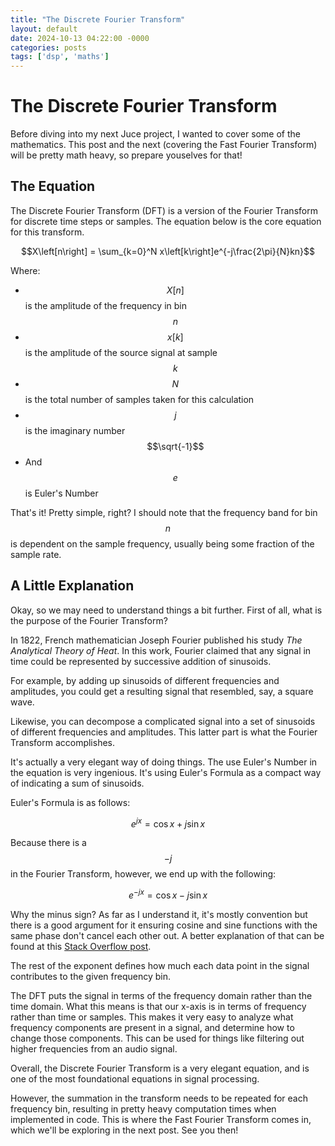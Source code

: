 ```yaml
---
title: "The Discrete Fourier Transform"
layout: default
date: 2024-10-13 04:22:00 -0000
categories: posts
tags: ['dsp', 'maths']
---
```


# The Discrete Fourier Transform

Before diving into my next Juce project, I wanted to cover some of the mathematics. This post and the next (covering the Fast Fourier Transform) will be pretty math heavy, so prepare youselves for that!

## The Equation

The Discrete Fourier Transform (DFT) is a version of the Fourier Transform for discrete time steps or samples. The equation below is the core equation for this transform. 

$$X\left[n\right] = \sum_{k=0}^N x\left[k\right]e^{-j\frac{2\pi}{N}kn}$$

Where:
+ $$X\left[n\right]$$ is the amplitude of the frequency in bin $$n$$
+ $$x\left[k\right]$$ is the amplitude of the source signal at sample $$k$$
+ $$N$$ is the total number of samples taken for this calculation
+ $$j$$ is the imaginary number $$\sqrt{-1}$$
+ And $$e$$ is Euler's Number

That's it! Pretty simple, right? I should note that the frequency band for bin $$n$$ is dependent on the sample frequency, usually being some fraction of the sample rate.

## A Little Explanation

Okay, so we may need to understand things a bit further. First of all, what is the purpose of the Fourier Transform?

In 1822, French mathematician Joseph Fourier published his study *The Analytical Theory of Heat*. In this work, Fourier claimed that any signal in time could be represented by successive addition of sinusoids.

For example, by adding up sinusoids of different frequencies and amplitudes, you could get a resulting signal that resembled, say, a square wave.

Likewise, you can decompose a complicated signal into a set of sinusoids of different frequencies and amplitudes. This latter part is what the Fourier Transform accomplishes.

It's actually a very elegant way of doing things. The use Euler's Number in the equation is very ingenious. It's using Euler's Formula as a compact way of indicating a sum of sinusoids. 

Euler's Formula is as follows:

$$e^{jx} = \cos{x} + j\sin{x}$$

Because there is a $$-j$$ in the Fourier Transform, however, we end up with the following:

$$e^{-jx} = \cos{x} - j\sin{x}$$

Why the minus sign? As far as I understand it, it's mostly convention but there is a good argument for it ensuring cosine and sine functions with the same phase don't cancel each other out. A better explanation of that can be found at this [Stack Overflow post](https://dsp.stackexchange.com/a/19007).

The rest of the exponent defines how much each data point in the signal contributes to the given frequency bin.

The DFT puts the signal in terms of the frequency domain rather than the time domain. What this means is that our x-axis is in terms of frequency rather than time or samples. This makes it very easy to analyze what frequency components are present in a signal, and determine how to change those components. This can be used for things like filtering out higher frequencies from an audio signal. 

Overall, the Discrete Fourier Transform is a very elegant equation, and is one of the most foundational equations in signal processing.

However, the summation in the transform needs to be repeated for each frequency bin, resulting in pretty heavy computation times when implemented in code. This is where the Fast Fourier Transform comes in, which we'll be exploring in the next post. See you then!

